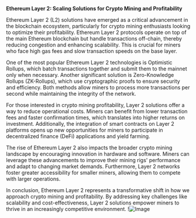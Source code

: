 **Ethereum Layer 2: Scaling Solutions for Crypto Mining and Profitability**

Ethereum Layer 2 (L2) solutions have emerged as a critical advancement in the blockchain ecosystem, particularly for crypto mining enthusiasts looking to optimize their profitability. Ethereum Layer 2 protocols operate on top of the main Ethereum blockchain but handle transactions off-chain, thereby reducing congestion and enhancing scalability. This is crucial for miners who face high gas fees and slow transaction speeds on the base layer.

One of the most popular Ethereum Layer 2 technologies is Optimistic Rollups, which batch transactions together and submit them to the mainnet only when necessary. Another significant solution is Zero-Knowledge Rollups (ZK-Rollups), which use cryptographic proofs to ensure security and efficiency. Both methods allow miners to process more transactions per second while maintaining the integrity of the network.

For those interested in crypto mining profitability, Layer 2 solutions offer a way to reduce operational costs. Miners can benefit from lower transaction fees and faster confirmation times, which translates into higher returns on investment. Additionally, the integration of smart contracts on Layer 2 platforms opens up new opportunities for miners to participate in decentralized finance (DeFi) applications and yield farming.

The rise of Ethereum Layer 2 also impacts the broader crypto mining landscape by encouraging innovation in hardware and software. Miners can leverage these advancements to improve their mining rigs' performance and adapt to changing market demands. Furthermore, Layer 2 networks foster greater accessibility for smaller miners, allowing them to compete with larger operations.

In conclusion, Ethereum Layer 2 represents a transformative shift in how we approach crypto mining and profitability. By addressing key challenges like scalability and cost-effectiveness, Layer 2 solutions empower miners to thrive in an increasingly competitive environment. !![Image](https://github.com/user-attachments/assets/3be06921-4469-491d-bd37-5f14c53422b7)